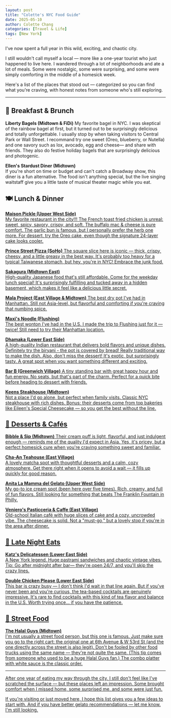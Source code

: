 ```yaml
---
layout: post
title: "Colette's NYC Food Guide"
date: 2025-05-10
author: Colette Chang
categories: [Travel & Life]
tags: [New York]
---
```


I've now spent a full year in this wild, exciting, and chaotic city.

I still wouldn't call myself a local — more like a one-year tourist who just happened to live here. I wandered through a lot of neighborhoods and ate a lot of meals. Some were nostalgic, some were surprising, and some were simply comforting in the middle of a homesick week.

Here's a list of the places that stood out — categorized so you can find what you're craving, with honest notes from someone who's still exploring.

---

## 🥯 Breakfast & Brunch

**Liberty Bagels (Midtown & FiDi)**
My favorite bagel in NYC. I was skeptical of the rainbow bagel at first, but it turned out to be surprisingly delicious and totally unforgettable. I usually stop by when taking visitors to Central Park or Wall Street. I recommand try one sweet (Oreo, blueberry, or Nutella) and one savory such as lox, avocado, egg and cheese— and share with friends. They also do festive holiday bagels that are surprisingly delicious and photogenic.

**Ellen's Stardust Diner (Midtown)**  
If you're short on time or budget and can't catch a Broadway show, this diner is a fun alternative. The food isn't anything special, but the live singing waitstaff give you a little taste of musical theater magic while you eat.

## 🍽️ Lunch & Dinner

<u>**Maison Pickle (Upper West Side)**<u>  
My favorite restaurant in the city!!! The French toast fried chicken is unreal: sweet, spicy, savory, crispy, and soft. The buffalo mac & cheese is pure comfort. The garlic bun is famous, but I personally prefer the herb one more. For dessert, try the Oreo cake, even though the signature 24-layer cake looks cooler.

**Prince Street Pizza (SoHo)** 
The square slice here is iconic — thick, crispy, cheesy, and a little greasy in the best way. It's probably too heavy for a typical Taiwanese stomach, but hey, you're in NYC! Embrace the junk food.

<u>**Sakagura (Midtown East)**<u>  
High-quality Japanese food that's still affordable. Come for the weekday lunch special! It's surprisingly fulfilling and tucked away in a hidden basement, which makes it feel like a delicious little secret.

**Mala Project (East Village & Midtown)**
The best dry pot I've had in Manhattan. Still not Asia-level, but flavorful and comforting if you're craving that numbing spice.

**Maxi's Noodle (Flushing)**  
The best wonton I've had in the U.S. I made the trip to Flushing just for it — twice! Still need to try their Manhattan location.

**Dhamaka (Lower East Side)**  
A high-quality Indian restaurant that delivers bold flavors and unique dishes. Definitely try the biryani - the pot is covered by bread! Really traditional way to make the dish. Also, don't miss the dessert! It's exotic, but surprisingly tasty. A great spot when you want something different and exciting.

**Bar B (Greenwich Village)** 
A tiny standing bar with great happy hour and fun energy. No seats, but that's part of the charm. Perfect for a quick bite before heading to dessert with friends.

**Keens Steakhouse (Midtown)**  
Not a place I'd go alone, but perfect when family visits. Classic NYC steakhouse with rich dishes. Bonus: their desserts come from top bakeries like Eileen's Special Cheesecake — so you get the best without the line.

## 🍰 Desserts & Cafés

**Bibble & Sip (Midtown)** 
Their cream puff is light, flavorful, and just indulgent enough — reminds me of the quality I'd expect in Asia. Yes, it's pricey, but a perfect homesick cure when you're craving something sweet and familiar.

**Cha-An Teahouse (East Village)**  
A lovely matcha spot with thoughtful desserts and a calm, cozy atmosphere. Get there right when it opens to avoid a wait — it fills up quickly for good reason.

**Anita La Mamma del Gelato (Upper West Side)**  
My go-to ice cream spot (been here over five times). Rich, creamy, and full of fun flavors. Still looking for something that beats The Franklin Fountain in Philly.

**Veniero's Pasticceria & Caffe (East Village)**  
Old-school Italian café with huge slices of cake and a cozy, uncrowded vibe. The cheesecake is solid. Not a "must-go," but a lovely stop if you're in the area after dinner.

## 🌙 Late Night Eats

**Katz's Delicatessen (Lower East Side)**  
A New York legend. Huge pastrami sandwiches and chaotic vintage vibes. Tip: Go after midnight after bar— they're open 24/7, and you'll skip the crazy lines.

**Double Chicken Please (Lower East Side)**  
This bar is crazy busy — I don't think I'd wait in that line again. But if you've never been and you're curious, the tea-based cocktails are genuinely impressive. It's rare to find cocktails with this kind of tea flavor and balance in the U.S. Worth trying once… if you have the patience.

## 🍗 Street Food

**The Halal Guys (Midtown)**  
I'm not usually a street food person, but this one is famous. Just make sure you go to the right cart: the original one at 6th Avenue & W 53rd St (and the one directly across the street is also legit). Don't be fooled by other food trucks using the same name — they're not quite the same. (This tip comes from someone who used to be a huge Halal Guys fan.) The combo platter with white sauce is the classic order.

---

After one year of eating my way through the city, I still don't feel like I've scratched the surface — but these places left an impression. Some brought comfort when I missed home, some surprised me, and some were just fun.

If you're visiting or just moved here, I hope this list gives you a few ideas to start with. And if you have better gelato recommendations — let me know. I'm still looking.